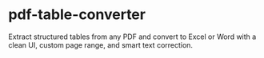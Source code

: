 # pdf-table-converter
Extract structured tables from any PDF and convert to Excel or Word with a clean UI, custom page range, and smart text correction.
